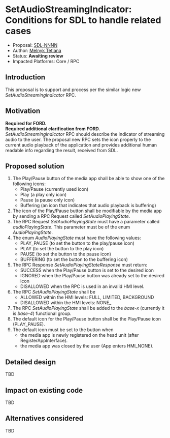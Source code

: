 # SetAudioStreamingIndicator: Conditions for SDL to handle related cases

* Proposal: [SDL-NNNN](NNNN-SetAudioStreamingIndicator_conditions_to_handle_related_cases.md)
* Author: [Melnyk Tetiana](https://github.com/TMelnyk)
* Status: **Awaiting review**
* Impacted Platforms: Core / RPC

## Introduction

This proposal is to support and process per the similar logic new _SetAudioStreamingIndicator_ RPC.

## Motivation

**Required for FORD.**   
**Required additional clarification from FORD.**   
_SetAudioStreamingIndicator_ RPC should describe the indicator of streaming audio to the user. 
The proposal new RPC sets the icon properly to the current audio playback of the application and provides additional human readable info regarding the result, received from SDL.

## Proposed solution

1. The Play/Pause button of the media app shall be able to show one of the following icons:
   - Play/Pause (currently used icon)
   - Play (a play only icon)
   - Pause (a pause only icon)
   - Buffering (an icon that indicates that audio playback is buffering)
2. The icon of the Play/Pause button shall be modifiable by the media app by sending a RPC Request called _SetAudioPlayingState_.
3. The RPC Request _SetAudioPlayingState_ must have a parameter called _audioPlayingState_. This parameter must be of the enum _AudioPlayingState_.
4. The enum _AudioPlayingState_ must have the following values:
   - PLAY_PAUSE (to set the button to the play/pause icon)
   - PLAY (to set the button to the play icon)
   - PAUSE (to set the button to the pause icon)
   - BUFFERING (to set the button to the buffering icon)
5. The RPC Response _SetAudioPlayingStateResponse_ must return:
   - SUCCESS when the Play/Pause button is set to the desired icon
   - IGNORED when the Play/Pause button was already set to the desired icon
   - DISALLOWED when the RPC is used in an invalid HMI level.
6. The RPC _SetAudioPlayingState_ shall be
   - ALLOWED within the HMI levels: FULL, LIMITED, BACKGROUND
   - DISALLOWED within the HMI levels: NONE_
7. The RPC _SetAudioPlayingState_ shall be added to the _base-x_ (currently it is _base-4_) functional group.
8. The default icon for the Play/Pause button shall be the Play/Pause icon (PLAY_PAUSE).
9. The default icon must be set to the button when
   - the media app is newly registered on the head unit (after RegisterAppInterface).
   - the media app was closed by the user (App enters HMI_NONE).

## Detailed design

TBD

## Impact on existing code

TBD

## Alternatives considered

TBD
